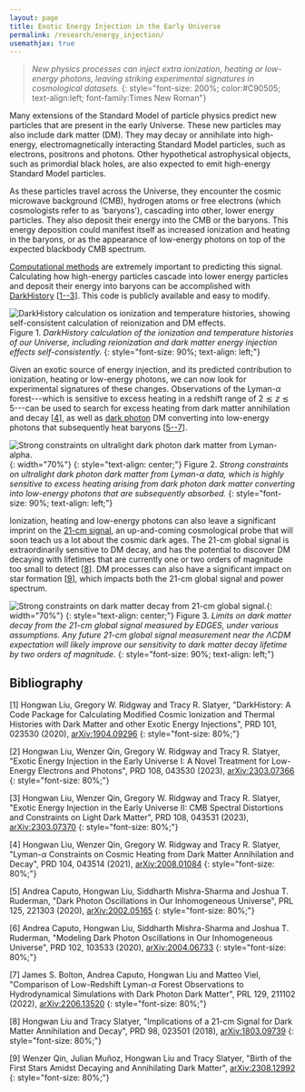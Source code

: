 ```yaml
---
layout: page
title: Exotic Energy Injection in the Early Universe
permalink: /research/energy_injection/
usemathjax: true
---
```

<script>
MathJax = {
  tex: {
    inlineMath: [['$', '$'], ['\\(', '\\)']]
  }
};
</script>
<script id="MathJax-script" async
  src="https://cdn.jsdelivr.net/npm/mathjax@3/es5/tex-chtml.js">
</script>


>*New physics processes can inject extra ionization, heating or low-energy photons, leaving striking experimental signatures in cosmological datasets.*
{: style="font-size: 200%; color:#C90505; text-align:left; font-family:Times New Roman"}


Many extensions of the Standard Model of particle physics predict new particles that are present in the early Universe. These new particles may also include dark matter (DM). They may decay or annihilate into high-energy, electromagnetically interacting Standard Model particles, such as electrons, positrons and photons. Other hypothetical astrophysical objects, such as primordial black holes, are also expected to emit high-energy Standard Model particles. 


As these particles travel across the Universe, they encounter the cosmic microwave background (CMB), hydrogen atoms or free electrons (which cosmologists refer to as 'baryons'), cascading into other, lower energy particles. They also deposit their energy into the CMB or the baryons. This energy deposition could manifest itself as increased ionization and heating in the baryons, or as the appearance of low-energy photons on top of the expected blackbody CMB spectrum. 

[Computational methods](/research/computation/) are extremely important to predicting this signal. Calculating how high-energy particles cascade into lower energy particles and deposit their energy into baryons can be accomplished with [DarkHistory](https://github.com/hongwanliu/DarkHistory) [[1--3](#bib_1)]. This code is publicly available and easy to modify. 



![DarkHistory calculation os ionization and temperature histories, showing self-consistent calculation of reionization and DM effects.](/images/DHv1.jpg)
Figure 1. *DarkHistory calculation of the ionization and temperature histories of our Universe, including reionization and dark matter energy injection effects self-consistently.*
{: style="font-size: 90%; text-align: left;"}



Given an exotic source of energy injection, and its predicted contribution to ionization, heating or low-energy photons, we can now look for experimental signatures of these changes. Observations of the Lyman-$\alpha$ forest---which is sensitive to excess heating in a redshift range of $2 \lesssim z \lesssim 5$---can be used to search for excess heating from dark matter annihilation and decay [[4](#bib_4)], as well as [dark photon](/research/dark_photons/) DM converting into low-energy photons that subsequently heat baryons [[5--7](#bib_5)]. 

![Strong constraints on ultralight dark photon dark matter from Lyman-alpha.](/images/lyman_DPDM.jpg){: width="70%"}
{: style="text-align: center;"}
Figure 2. *Strong constraints on ultralight dark photon dark matter from Lyman-$\alpha$ data, which is highly sensitive to excess heating arising from dark photon dark matter converting into low-energy photons that are subsequently absorbed.*
{: style="font-size: 90%; text-align: left;"}

Ionization, heating and low-energy photons can also leave a significant imprint on the [21-cm signal](/research/21cm/), an up-and-coming cosmological probe that will soon teach us a lot about the cosmic dark ages. The 21-cm global signal is extraordinarily sensitive to DM decay, and has the potential to discover DM decaying with lifetimes that are currently one or two orders of magnitude too small to detect [[8](#bib_8)]. DM processes can also have a significant impact on star formation [[9](#bib_9)], which impacts both the 21-cm global signal and power spectrum. 

![Strong constraints on dark matter decay from 21-cm global signal.](/images/21cm_DM.jpg){: width="70%"}
{: style="text-align: center;"}
Figure 3. *Limits on dark matter decay from the 21-cm global signal measured by EDGES, under various assumptions. Any future 21-cm global signal measurement near the $\Lambda$CDM expectation will likely improve our sensitivity to dark matter decay lifetime by two orders of magnitude.*
{: style="font-size: 90%; text-align: left;"}

## Bibliography
<a name='bib_1'></a>
[1] Hongwan Liu, Gregory W. Ridgway and Tracy R. Slatyer, "DarkHistory: A Code Package for Calculating Modified Cosmic Ionization and Thermal Histories with Dark Matter and other Exotic Energy Injections", PRD 101, 023530 (2020), [arXiv:1904.09296](https://arxiv.org/abs/1904.09296)
{: style="font-size: 80%;"}

<a name='bib_2'></a>
[2] Hongwan Liu, Wenzer Qin, Gregory W. Ridgway and Tracy R. Slatyer, "Exotic Energy Injection in the Early Universe I: A Novel Treatment for Low-Energy Electrons and Photons", PRD 108, 043530 (2023), [arXiv:2303.07366](https://arxiv.org/abs/2303.07366)
{: style="font-size: 80%;"}

<a name='bib_3'></a>
[3] Hongwan Liu, Wenzer Qin, Gregory W. Ridgway and Tracy R. Slatyer, "Exotic Energy Injection in the Early Universe II: CMB Spectral Distortions and Constraints on Light Dark Matter", PRD 108, 043531 (2023), [arXiv:2303.07370](https://arxiv.org/abs/2303.07370)
{: style="font-size: 80%;"}

<a name='bib_4'></a>
[4] Hongwan Liu, Wenzer Qin, Gregory W. Ridgway and Tracy R. Slatyer, "Lyman-$\alpha$ Constraints on Cosmic Heating from Dark Matter Annihilation and Decay", PRD 104, 043514 (2021), [arXiv:2008.01084](https://arxiv.org/abs/2008.01084)
{: style="font-size: 80%;"}

<a name='bib_5'></a>
[5] Andrea Caputo, Hongwan Liu, Siddharth Mishra-Sharma and Joshua T. Ruderman, "Dark Photon Oscillations in Our Inhomogeneous Universe", PRL 125, 221303 (2020), [arXiv:2002.05165](https://arxiv.org/abs/2002.05165)
{: style="font-size: 80%;"}

<a name='bib_6'></a>
[6] Andrea Caputo, Hongwan Liu, Siddharth Mishra-Sharma and Joshua T. Ruderman, "Modeling Dark Photon Oscillations in Our Inhomogeneous Universe", PRD 102, 103533 (2020), [arXiv:2004.06733](https://arxiv.org/abs/2004.06733)
{: style="font-size: 80%;"}

<a name='bib_7'></a>
[7] James S. Bolton, Andrea Caputo, Hongwan Liu and Matteo Viel, "Comparison of Low-Redshift Lyman-$\alpha$ Forest Observations to Hydrodynamical Simulations with Dark Photon Dark Matter", PRL 129, 211102 (2022), [arXiv:2206.13520](https://arxiv.org/abs/2206.13520)
{: style="font-size: 80%;"}

<a name='bib_8'></a>
[8] Hongwan Liu and Tracy Slatyer, "Implications of a 21-cm Signal for Dark Matter Annihilation and Decay", PRD 98, 023501 (2018), [arXiv:1803.09739](https://arxiv.org/abs/1803.09739)
{: style="font-size: 80%;"}

<a name='bib_9'></a>
[9] Wenzer Qin, Julian Muñoz, Hongwan Liu and Tracy Slatyer, "Birth of the First Stars Amidst Decaying and Annihilating Dark Matter", [arXiv:2308.12992](https://arxiv.org/abs/2308.12992)
{: style="font-size: 80%;"}
